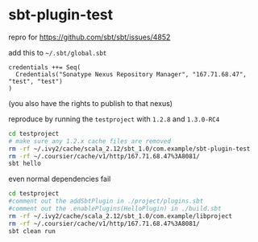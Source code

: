# sbt-plugin-test
repro for https://github.com/sbt/sbt/issues/4852

add this to `~/.sbt/global.sbt`

```
credentials ++= Seq(
  Credentials("Sonatype Nexus Repository Manager", "167.71.68.47", "test", "test")
)
```

(you also have the rights to publish to that nexus)

reproduce by running the `testproject` with `1.2.8` and `1.3.0-RC4`

```bash
cd testproject
# make sure any 1.2.x cache files are removed
rm -rf ~/.ivy2/cache/scala_2.12/sbt_1.0/com.example/sbt-plugin-test
rm -rf ~/.coursier/cache/v1/http/167.71.68.47%3A8081/
sbt hello
```

even normal dependencies fail

```bash
cd testproject
#comment out the addSbtPlugin in ./project/plugins.sbt
#comment out the .enablePlugins(HelloPlugin) in ./build.sbt
rm -rf ~/.ivy2/cache/scala_2.12/sbt_1.0/com.example/libproject
rm -rf ~/.coursier/cache/v1/http/167.71.68.47%3A8081/
sbt clean run
```
